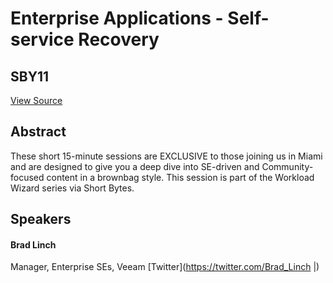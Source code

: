 # Enterprise Applications - Self-service Recovery
## SBY11
[View Source](https://connect.veeam.com/flow/veeam/veeamon2023/attendeeportal/page/sessioncatalog/session/1684284144810001Or6b)

## Abstract
These short 15-minute sessions are EXCLUSIVE to those joining us in Miami and are designed to give you a deep dive into SE-driven and Community-focused content in a brownbag style. This session is part of the Workload Wizard series via Short Bytes.


## Speakers
#### Brad Linch
Manager, Enterprise SEs, Veeam
[Twitter](https://twitter.com/Brad_Linch |)
